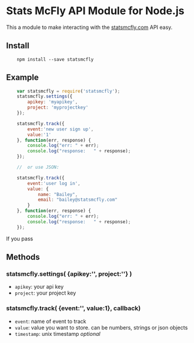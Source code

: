 # Stats McFly API Module for Node.js

This a module to make interacting with the [statsmcfly.com](https://statsmcfly.com)
API easy.

## Install

```
    npm install --save statsmcfly
```

## Example

```javascript
    var statsmcfly = require('statsmcfly');
	statsmcfly.settings({
		apikey: 'myapikey',
        project: 'myprojectkey'
	});

    statsmcfly.track({
        event:'new user sign up',
        value:'1'
    }, function(err, response) {
        console.log("err: " + err);
        console.log("response:   " + response);
    });

    //  or use JSON:

    statsmcfly.track({
        event:'user log in',
        value: {
            name: "Bailey",
            email: "bailey@statsmcfly.com"
        }
    }, function(err, response) {
        console.log("err: " + err);
        console.log("response:   " + response);
    });
```

If you pass

## Methods

### statsmcfly.settings( {apikey:'', project:''} )

- `apikey`: your api key
- `project`: your project key

### statsmcfly.track( {event:'', value:1}, callback)

- `event`: name of event to track
- `value`: value you want to store. can be numbers, strings or json objects
- `timestamp`: unix timestamp _optional_
